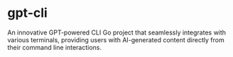 # gpt-cli

An innovative GPT-powered CLI Go project that seamlessly integrates with various terminals,
providing users with AI-generated content directly from their command line interactions.
